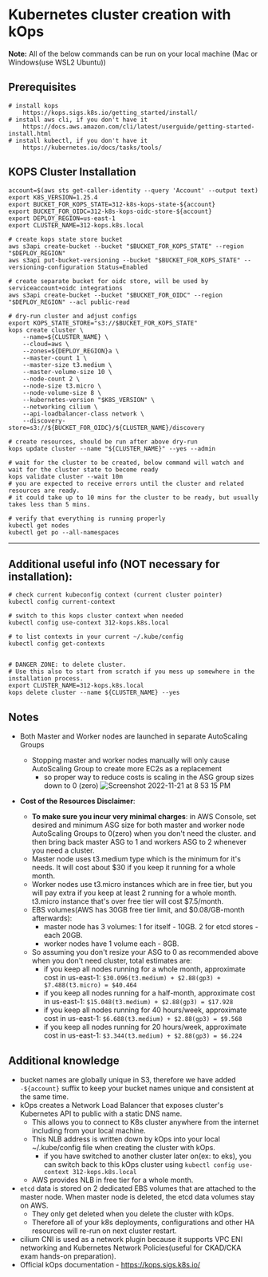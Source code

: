 # Kubernetes cluster creation with kOps
**Note:** All of the below commands can be run on your local machine (Mac or Windows(use WSL2 Ubuntu))

## Prerequisites
    # install kops
        https://kops.sigs.k8s.io/getting_started/install/
    # install aws cli, if you don't have it
        https://docs.aws.amazon.com/cli/latest/userguide/getting-started-install.html
    # install kubectl, if you don't have it
        https://kubernetes.io/docs/tasks/tools/

## KOPS Cluster Installation
    account=$(aws sts get-caller-identity --query 'Account' --output text)
    export K8S_VERSION=1.25.4
    export BUCKET_FOR_KOPS_STATE=312-k8s-kops-state-${account}
    export BUCKET_FOR_OIDC=312-k8s-kops-oidc-store-${account}
    export DEPLOY_REGION=us-east-1
    export CLUSTER_NAME=312-kops.k8s.local
    
    # create kops state store bucket
    aws s3api create-bucket --bucket "$BUCKET_FOR_KOPS_STATE" --region "$DEPLOY_REGION"
    aws s3api put-bucket-versioning --bucket "$BUCKET_FOR_KOPS_STATE" --versioning-configuration Status=Enabled

    # create separate bucket for oidc store, will be used by serviceaccount+oidc integrations
    aws s3api create-bucket --bucket "$BUCKET_FOR_OIDC" --region "$DEPLOY_REGION" --acl public-read

    # dry-run cluster and adjust configs
    export KOPS_STATE_STORE="s3://$BUCKET_FOR_KOPS_STATE"
    kops create cluster \
        --name=${CLUSTER_NAME} \
        --cloud=aws \
        --zones=${DEPLOY_REGION}a \
        --master-count 1 \
        --master-size t3.medium \
        --master-volume-size 10 \
        --node-count 2 \
        --node-size t3.micro \
        --node-volume-size 8 \
        --kubernetes-version "$K8S_VERSION" \
        --networking cilium \
        --api-loadbalancer-class network \
        --discovery-store=s3://${BUCKET_FOR_OIDC}/${CLUSTER_NAME}/discovery
    
    # create resources, should be run after above dry-run
    kops update cluster --name "${CLUSTER_NAME}" --yes --admin

    # wait for the cluster to be created, below command will watch and wait for the cluster state to become ready
    kops validate cluster --wait 10m
    # you are expected to receive errors until the cluster and related resources are ready.
    # it could take up to 10 mins for the cluster to be ready, but usually takes less than 5 mins.

    # verify that everything is running properly
    kubectl get nodes
    kubectl get po --all-namespaces

---
## Additional useful info (NOT necessary for installation):

    # check current kubeconfig context (current cluster pointer)
    kubectl config current-context

    # switch to this kops cluster context when needed
    kubectl config use-context 312-kops.k8s.local

    # to list contexts in your current ~/.kube/config
    kubectl config get-contexts


    # DANGER ZONE: to delete cluster.
    # Use this also to start from scratch if you mess up somewhere in the installation process.
    export CLUSTER_NAME=312-kops.k8s.local
    kops delete cluster --name ${CLUSTER_NAME} --yes

## Notes
- Both Master and Worker nodes are launched in separate AutoScaling Groups
    - Stopping master and worker nodes manually will only cause AutoScaling Group to create more EC2s as a replacement
        - so proper way to reduce costs is scaling in the ASG group sizes down to 0 (zero)
    ![Screenshot 2022-11-21 at 8 53 15 PM](https://user-images.githubusercontent.com/43100287/203209740-69566769-1573-49bb-a7d5-d5e314a689fe.png)

- **Cost of the Resources Disclaimer**:
    - **To make sure you incur very minimal charges**:
        in AWS Console, set desired and minimum ASG size for both master and worker node AutoScaling Groups to 0(zero) when you don't need the cluster.
        and then bring back master ASG to 1 and workers ASG to 2 whenever you need a cluster.
    - Master node uses t3.medium type which is the minimum for it's needs. It will cost about $30 if you keep it running for a whole month.
    - Worker nodes use t3.micro instances which are in free tier, but you will pay extra if you keep at least 2 running for a whole month. t3.micro instance that's over free tier will cost $7.5/month.
    - EBS volumes(AWS has 30GB free tier limit, and $0.08/GB-month afterwards):
        - master node has 3 volumes: 1 for itself - 10GB. 2 for etcd stores - each 20GB.
        - worker nodes have 1 volume each - 8GB.
    - So assuming you don't resize your ASG to 0 as recommended above when you don't need cluster, total estimates are:
        - if you keep all nodes running for a whole month, approximate cost in us-east-1: `$30.096(t3.medium) + $2.88(gp3) + $7.488(t3.micro) = $40.464`
        - if you keep all nodes running for a half-month, approximate cost in us-east-1: `$15.048(t3.medium) + $2.88(gp3) = $17.928`
        - if you keep all nodes running for 40 hours/week, approximate cost in us-east-1: `$6.688(t3.medium) + $2.88(gp3) = $9.568`
        - if you keep all nodes running for 20 hours/week, approximate cost in us-east-1: `$3.344(t3.medium) + $2.88(gp3) = $6.224`

## Additional knowledge
- bucket names are globally unique in S3, therefore we have added `-${account}` suffix to keep your bucket names unique and consistent at the same time.
- kOps creates a Network Load Balancer that exposes cluster's Kubernetes API to public with a static DNS name.
    - This allows you to connect to K8s cluster anywhere from the internet including from your local machine.
    - This NLB address is written down by kOps into your local ~/.kube/config file when creating the cluster with kOps.
        - if you have switched to another cluster later on(ex: to eks), you can switch back to this kOps cluster using `kubectl config use-context 312-kops.k8s.local`
    - AWS provides NLB in free tier for a whole month.
- `etcd` data is stored on 2 dedicated EBS volumes that are attached to the master node. When master node is deleted, the etcd data volumes stay on AWS.
    - They only get deleted when you delete the cluster with kOps.
    - Therefore all of your k8s deployments, configurations and other HA resources will re-run on next cluster restart.
- cilium CNI is used as a network plugin because it supports VPC ENI networking and Kubernetes Network Policies(useful for CKAD/CKA exam hands-on preparation).
- Official kOps documentation - https://kops.sigs.k8s.io/
